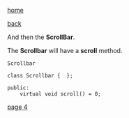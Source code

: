 [home](./page01.md)

[back](./page02.md)


And then the **ScrollBar**. 

The **Scrollbar** will have a **scroll** method.
```
Scrollbar
```

```
class Scrollbar {  };
```


```
public:
    virtual void scroll() = 0;
```


[page 4](./page04.md)
